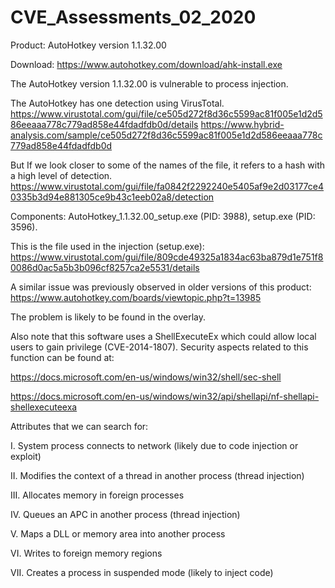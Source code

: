 # CVE_Assessments_02_2020

Product: AutoHotkey version 1.1.32.00

Download:
https://www.autohotkey.com/download/ahk-install.exe

The AutoHotkey version 1.1.32.00 is vulnerable to process injection.

The AutoHotkey has one detection using VirusTotal.
https://www.virustotal.com/gui/file/ce505d272f8d36c5599ac81f005e1d2d586eeaaa778c779ad858e44fdadfdb0d/details
https://www.hybrid-analysis.com/sample/ce505d272f8d36c5599ac81f005e1d2d586eeaaa778c779ad858e44fdadfdb0d

But If we look closer to some of the names of the file, it refers to a hash with a high level of detection.
https://www.virustotal.com/gui/file/fa0842f2292240e5405af9e2d03177ce40335b3d94e881305ce9b43c1eeb02a8/detection

Components: AutoHotkey_1.1.32.00_setup.exe (PID: 3988),  setup.exe (PID: 3596).

This is the file used in the injection (setup.exe):
https://www.virustotal.com/gui/file/809cde49325a1834ac63ba879d1e751f80086d0ac5a5b3b096cf8257ca2e5531/details

A similar issue was previously observed in older versions of this product:
https://www.autohotkey.com/boards/viewtopic.php?t=13985

The problem is likely to be found in the overlay. 

Also note that this software uses a ShellExecuteEx which could allow local users to gain privilege (CVE-2014-1807). Security aspects related to this function can be found at:

https://docs.microsoft.com/en-us/windows/win32/shell/sec-shell

https://docs.microsoft.com/en-us/windows/win32/api/shellapi/nf-shellapi-shellexecuteexa

Attributes that we can search for:

I.	System process connects to network (likely due to code injection or exploit)

II.	Modifies the context of a thread in another process (thread injection)

III.	Allocates memory in foreign processes

IV.	Queues an APC in another process (thread injection)

V.	Maps a DLL or memory area into another process

VI.	Writes to foreign memory regions

VII.	Creates a process in suspended mode (likely to inject code)

